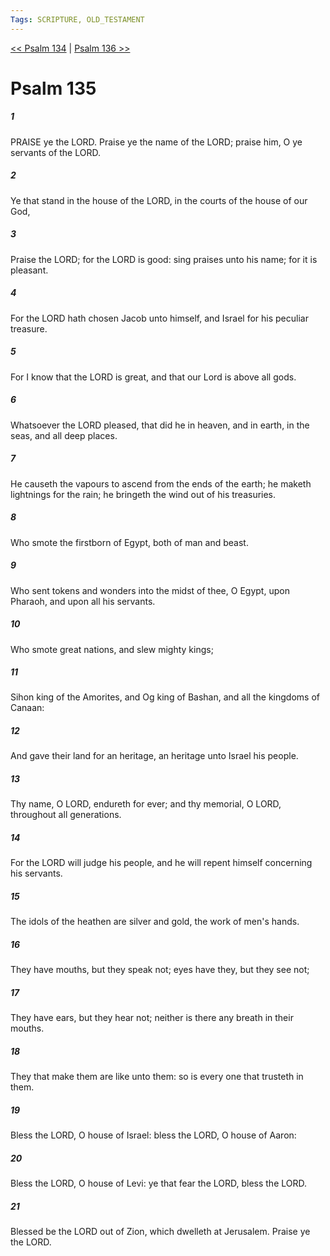 ```yaml
---
Tags: SCRIPTURE, OLD_TESTAMENT
---
```


[<< Psalm 134](OLD_TESTAMENT/19_Psalms/Psalm_134.md) | [Psalm 136 >>](OLD_TESTAMENT/19_Psalms/Psalm_136.md)

# Psalm 135

##### 1
 PRAISE ye the LORD.  Praise ye the name of the LORD; praise him, O ye servants of the LORD.
##### 2
 Ye that stand in the house of the LORD, in the courts of the house of our God,
##### 3
 Praise the LORD; for the LORD is good: sing praises unto his name; for it is pleasant.
##### 4
 For the LORD hath chosen Jacob unto himself, and Israel for his peculiar treasure.
##### 5
 For I know that the LORD is great, and that our Lord is above all gods.
##### 6
 Whatsoever the LORD pleased, that did he in heaven, and in earth, in the seas, and all deep places.
##### 7
 He causeth the vapours to ascend from the ends of the earth; he maketh lightnings for the rain; he bringeth the wind out of his treasuries.
##### 8
 Who smote the firstborn of Egypt, both of man and beast.
##### 9
 Who sent tokens and wonders into the midst of thee, O Egypt, upon Pharaoh, and upon all his servants.
##### 10
 Who smote great nations, and slew mighty kings;
##### 11
 Sihon king of the Amorites, and Og king of Bashan, and all the kingdoms of Canaan:
##### 12
 And gave their land for an heritage, an heritage unto Israel his people.
##### 13
 Thy name, O LORD, endureth for ever; and thy memorial, O LORD, throughout all generations.
##### 14
 For the LORD will judge his people, and he will repent himself concerning his servants.
##### 15
 The idols of the heathen are silver and gold, the work of men's hands.
##### 16
 They have mouths, but they speak not; eyes have they, but they see not;
##### 17
 They have ears, but they hear not; neither is there any breath in their mouths.
##### 18
 They that make them are like unto them: so is every one that trusteth in them.
##### 19
 Bless the LORD, O house of Israel: bless the LORD, O house of Aaron:
##### 20
 Bless the LORD, O house of Levi: ye that fear the LORD, bless the LORD.
##### 21
 Blessed be the LORD out of Zion, which dwelleth at Jerusalem.  Praise ye the LORD.
